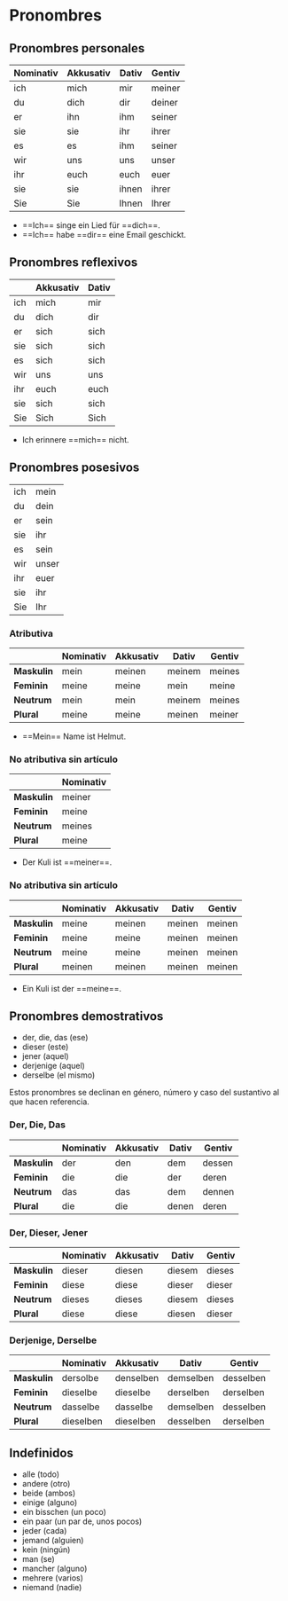 # Pronombres

## Pronombres personales

| Nominativ | Akkusativ | Dativ      | Gentiv    |
| --------- | --------- | ---------- | --------- |
| ich       | mich      | mir        | meiner    |
| du        | dich      | dir        | deiner    |
| er        | ihn       | ihm        | seiner    |
| sie       | sie       | ihr        | ihrer     |
| es        | es        | ihm        | seiner    |
| wir       | uns       | uns        | unser     |
| ihr       | euch      | euch       | euer      |
| sie       | sie       | ihnen      | ihrer     |
| Sie       | Sie       | Ihnen      | Ihrer     |

- ==Ich== singe ein Lied für ==dich==.
- ==Ich== habe ==dir== eine Email geschickt.

## Pronombres reflexivos

|           | Akkusativ | Dativ      |
| --------- | --------- | ---------- |
| ich       | mich      | mir        |
| du        | dich      | dir        |
| er        | sich      | sich       |
| sie       | sich      | sich       |
| es        | sich      | sich       |
| wir       | uns       | uns        |
| ihr       | euch      | euch       |
| sie       | sich      | sich       |
| Sie       | Sich      | Sich       |

- Ich erinnere ==mich== nicht.

## Pronombres posesivos

|           |           |
| --------- | --------- |
| ich       | mein      |
| du        | dein      |
| er        | sein      |
| sie       | ihr       |
| es        | sein      |
| wir       | unser     |
| ihr       | euer      |
| sie       | ihr       |
| Sie       | Ihr       |

### Atributiva

|               | Nominativ | Akkusativ | Dativ      | Gentiv    |
| ------------- | --------- | --------- | ---------- | --------- |
| **Maskulin**  | mein      | meinen    | meinem     | meines    |
| **Feminin**   | meine     | meine     | mein       | meine     |
| **Neutrum**   | mein      | mein      | meinem     | meines    |
| **Plural**    | meine     | meine     | meinen     | meiner    |

- ==Mein== Name ist Helmut.

### No atributiva sin artículo

|               | Nominativ |
| ------------- | --------- |
| **Maskulin**  | meiner    |
| **Feminin**   | meine     |
| **Neutrum**   | meines    |
| **Plural**    | meine     |

- Der Kuli ist ==meiner==.

### No atributiva sin artículo

|               | Nominativ | Akkusativ | Dativ      | Gentiv    |
| ------------- | --------- | --------- | ---------- | --------- |
| **Maskulin**  | meine     | meinen    | meinen     | meinen    |
| **Feminin**   | meine     | meine     | meinen     | meinen    |
| **Neutrum**   | meine     | meine     | meinen     | meinen    |
| **Plural**    | meinen    | meinen    | meinen     | meinen    |

- Ein Kuli ist der ==meine==.

## Pronombres demostrativos

- der, die, das (ese)
- dieser (este)
- jener (aquel)
- derjenige (aquel)
- derselbe (el mismo)

Estos pronombres se declinan en género, número y caso del sustantivo al que hacen referencia.

### Der, Die, Das

|               | Nominativ | Akkusativ | Dativ      | Gentiv    |
| ------------- | --------- | --------- | ---------- | --------- |
| **Maskulin**  | der       | den       | dem        | dessen    |
| **Feminin**   | die       | die       | der        | deren     |
| **Neutrum**   | das       | das       | dem        | dennen    |
| **Plural**    | die       | die       | denen      | deren     |

### Der, Dieser, Jener

|               | Nominativ | Akkusativ | Dativ      | Gentiv    |
| ------------- | --------- | --------- | ---------- | --------- |
| **Maskulin**  | dieser    | diesen    | diesem     | dieses    |
| **Feminin**   | diese     | diese     | dieser     | dieser    |
| **Neutrum**   | dieses    | dieses    | diesem     | dieses    |
| **Plural**    | diese     | diese     | diesen     | dieser    |

### Derjenige, Derselbe

|               | Nominativ | Akkusativ | Dativ      | Gentiv    |
| ------------- | --------- | --------- | ---------- | --------- |
| **Maskulin**  | dersolbe  | denselben | demselben  | desselben |
| **Feminin**   | dieselbe  | dieselbe  | derselben  | derselben |
| **Neutrum**   | dasselbe  | dasselbe  | demselben  | desselben |
| **Plural**    | dieselben | dieselben | desselben  | derselben |

## Indefinidos

- alle (todo)
- andere (otro)
- beide (ambos)
- einige (alguno)
- ein bisschen (un poco)
- ein paar (un par de, unos pocos)
- jeder (cada)
- jemand (alguien)
- kein (ningún)
- man (se)
- mancher (alguno)
- mehrere (varios)
- niemand (nadie)
